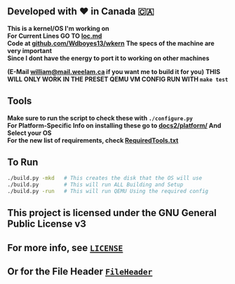## Developed with ❤️ in Canada 🇨🇦
**This is a kernel/OS I'm working on**  
**For Current Lines GO TO [loc.md](https://github.com/Wdboyes13/wkern/blob/main/loc.md)**  
__Code at [github.com/Wdboyes13/wkern](https://github.com/Wdboyes13/wkern)__
__The specs of the machine are very important__  
__Since I dont have the energy to port it to working on other machines__  
  
__(E-Mail william@mail.weelam.ca if you want me to build it for you)__
__THIS WILL ONLY WORK IN THE PRESET QEMU VM CONFIG RUN WITH `make test`__  

## Tools
__Make sure to run the script to check these with `./configure.py`__  
__For Platform-Specific Info on installing these go to [docs2/platform/](https://github.com/Wdboyes13/wkern/blob/main/docs2/platform) And Select your OS__   
__For the new list of requirements, check [RequiredTools.txt](https://github.com/Wdboyes13/wkern/blob/main/RequiredTools.txt)__  

## To Run

```sh
./build.py -mkd   # This creates the disk that the OS will use
./build.py        # This will run ALL Building and Setup
./build.py -run   # This will run QEMU Using the required config
```

## This project is licensed under the GNU General Public License v3
## For more info, see [`LICENSE`](https://github.com/Wdboyes13/wkern/blob/main/LICENSE)
## Or for the File Header [`FileHeader`](https://github.com/Wdboyes13/wkern/blob/main/FileHeader)